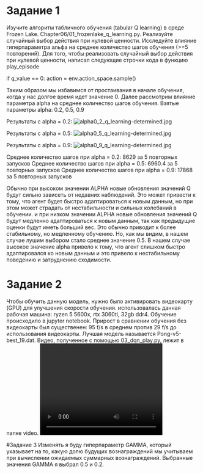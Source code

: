 # Задание 1
Изучите алгоритм табличного обучения (tabular Q learning) в среде Frozen Lake. Chapter06/01_frozenlake_q_learning.py. Реализуйте случайный выбор действия при нулевой ценности. Исследуйте влияние гиперпараметра альфа на среднее количество шагов обучения (>=5 повторений).
Для того, чтобы реализовать случайный выбор действия при нулевой ценности, написал следующие строчки кода в функцию play_episode
            


if q_value == 0:
    action = env.action_space.sample()

Таким образом мы избавимся от простаивания в начале обучения, когда у нас долгое время идет значение 0.
Далее рассмотрим влияние параметра alpha на среднее количество шагов обучения.
Взятые параметры alpha: 0.2, 0.5, 0.9

Результаты с alpha = 0.2:
![alpha0_2_q_learning-determined.jpg](..%2F..%2F..%2FOneDrive%2FDocuments%2Fimages%2Falpha0_2_q_learning-determined.jpg)

Результаты с alpha = 0.5:
![alpha0_5_q_learning-determined.jpg](..%2F..%2F..%2FOneDrive%2FDocuments%2Fimages%2Falpha0_5_q_learning-determined.jpg)

Результаты с alpha = 0.9:
![alpha0_9_q_learning-determined.jpg](..%2F..%2F..%2FOneDrive%2FDocuments%2Fimages%2Falpha0_9_q_learning-determined.jpg)

Среднее количество шагов при alpha = 0.2: 8629 за 5 повторных запусков
Среднее количество шагов при alpha = 0.5: 6960.4 за 5 повторных запусков
Среднее количество шагов при alpha = 0.9: 17868 за 5 повторных запусков

Обычно при высоком значении ALPHA новые обновления значений Q будут сильно зависеть от недавних наблюдений. Это может привести к тому, что агент будет быстро адаптироваться к новым данным, но при этом может страдать от нестабильности и сильных колебаний в обучении.
и при низком значении ALPHA новые обновления значений Q будут медленно адаптироваться к новым данным, так как предыдущие оценки будут иметь больший вес. Это обычно приводит к более стабильному, но медленному обучению.
Но, как мы видим, в нашем случае лушим выбором стало среднее значение 0.5. В нашем случае высокое значение alpha привело к тому, что агент
слишком быстро  адаптировался ко новым данным и это привело к нестабильному поведению и затруднению сходимости.

# Задание 2
Чтобы обучить данную модель, нужно было активировать видеокарту (GPU) для улучшения скорости обучения.
использовалась данная рабочая машина: ryzen 5 5600x, rtx 3060ti, 32gb ddr4. Обучение происходило в jupyter notebook.
Прирост в сравнении обучения без видеокарты был существенен: 95 f/s в среднем против 29 f/s до использования видеокарты.
Лучшая модель называется Pong-v5-best_19.dat. Видео, полученное с помощью 03_dqn_play.py, лежит в папке video.
<video width="320" height="240" controls>
  <source src="video/rl-video-episode-0.mp4" type="video/mp4">
</video>

#Задание 3
Изменять я буду гиперпараметр GAMMA, который указывает на то, какую долю будущих вознаграждений мы учитываем при вычислении ожидаемых суммарных вознаграждений.
Выбранные значения GAMMA я выбрал 0.5 и 0.2.
